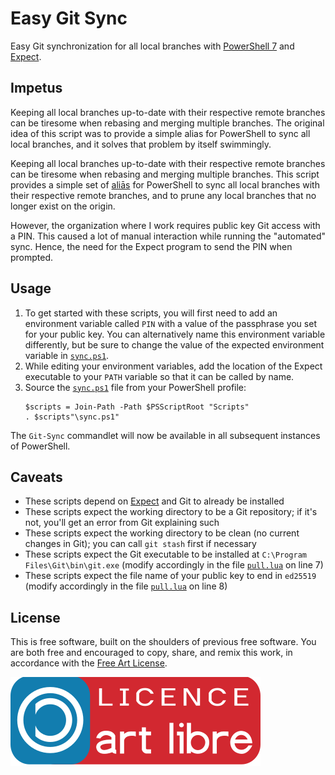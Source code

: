 # Easy Git Sync
Easy Git synchronization for all local branches with [PowerShell 7](https://github.com/PowerShell/PowerShell) and [Expect](https://github.com/hymkor/expect).

## Impetus

Keeping all local branches up-to-date with their respective remote branches can be tiresome when rebasing and merging multiple branches. The original idea of this script was to provide a simple alias for PowerShell to sync all local branches, and it solves that problem by itself swimmingly.

Keeping all local branches up-to-date with their respective remote branches can be tiresome when rebasing and merging multiple branches. This script provides a simple set of [aliās](https://en.wiktionary.org/wiki/alius) for PowerShell to sync all local branches with their respective remote branches, and to prune any local branches that no longer exist on the origin.

However, the organization where I work requires public key Git access with a PIN. This caused a lot of manual interaction while running the "automated" sync. Hence, the need for the Expect program to send the PIN when prompted.

## Usage

1. To get started with these scripts, you will first need to add an environment variable called `PIN` with a value of the passphrase you set for your public key. You can alternatively name this environment variable differently, but be sure to change the value of the expected environment variable in [`sync.ps1`](sync.ps1).
2. While editing your environment variables, add the location of the Expect executable to your `PATH` variable so that it can be called by name.
3. Source the [`sync.ps1`](sync.ps1) file from your PowerShell profile:
   ```
   $scripts = Join-Path -Path $PSScriptRoot "Scripts"
   . $scripts"\sync.ps1"
   ```
The `Git-Sync` commandlet will now be available in all subsequent instances of PowerShell.

## Caveats

* These scripts depend on [Expect](https://github.com/hymkor/expect) and Git to already be installed
* These scripts expect the working directory to be a Git repository; if it's not, you'll get an error from Git explaining such
* These scripts expect the working directory to be clean (no current changes in Git); you can call `git stash` first if necessary
* These scripts expect the Git executable to be installed at `C:\Program Files\Git\bin\git.exe` (modify accordingly in the file [`pull.lua`](pull.lua) on line 7)
* These scripts expect the file name of your public key to end in `ed25519` (modify accordingly in the file [`pull.lua`](pull.lua) on line 8)

## License

This is free software, built on the shoulders of previous free software. You are both free and encouraged to copy, share, and remix this work, in accordance with the [Free Art License](LICENSE.md).

<img src="art-libre.svg" title="This is free software" alt="">
